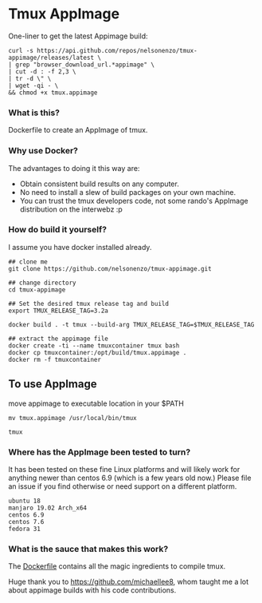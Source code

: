 # Tmux AppImage
One-liner to get the latest Appimage build:
```
curl -s https://api.github.com/repos/nelsonenzo/tmux-appimage/releases/latest \
| grep "browser_download_url.*appimage" \
| cut -d : -f 2,3 \
| tr -d \" \
| wget -qi - \
&& chmod +x tmux.appimage

```

### What is this?
Dockerfile to create an AppImage of tmux.

### Why use Docker?
The advantages to doing it this way are:
- Obtain consistent build results on any computer.
- No need to install a slew of build packages on your own machine.
- You can trust the tmux developers code, not some rando's AppImage distribution on the interwebz :p

### How do build it yourself?
I assume you have docker installed already.
```
## clone me
git clone https://github.com/nelsonenzo/tmux-appimage.git

## change directory
cd tmux-appimage

## Set the desired tmux release tag and build
export TMUX_RELEASE_TAG=3.2a

docker build . -t tmux --build-arg TMUX_RELEASE_TAG=$TMUX_RELEASE_TAG 

## extract the appimage file
docker create -ti --name tmuxcontainer tmux bash
docker cp tmuxcontainer:/opt/build/tmux.appimage .
docker rm -f tmuxcontainer
```


## To use AppImage
move appimage to executable location in your $PATH
```
mv tmux.appimage /usr/local/bin/tmux

tmux
```

### Where has the AppImage been tested to turn?
It has been tested on these fine Linux platforms and will likely work for anything newer than centos 6.9 (which is a few years old now.) Please file an issue if you find otherwise or need support on a different platform.
```
ubuntu 18
manjaro 19.02 Arch_x64
centos 6.9
centos 7.6
fedora 31
```

### What is the sauce that makes this work?
The [Dockerfile](Dockerfile) contains all the magic ingredients to compile tmux.

Huge thank you to https://github.com/michaellee8, whom taught me a lot about appimage builds with his code contributions.
